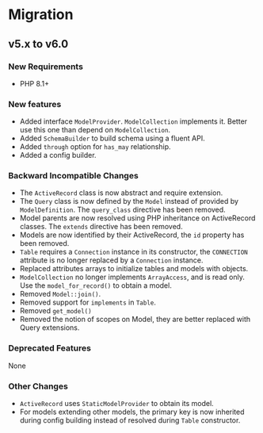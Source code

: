 # Migration

## v5.x to v6.0

### New Requirements

- PHP 8.1+

### New features

- Added interface `ModelProvider`. `ModelCollection` implements it. Better use this one than depend on `ModelCollection`.
- Added `SchemaBuilder` to build schema using a fluent API.
- Added `through` option for `has_may` relationship.
- Added a config builder.

### Backward Incompatible Changes

- The `ActiveRecord` class is now abstract and require extension.
- The `Query` class is now defined by the `Model` instead of provided by `ModelDefinition`. The `query_class` directive has been removed.
- Model parents are now resolved using PHP inheritance on ActiveRecord classes. The `extends` directive has been removed.
- Models are now identified by their ActiveRecord, the `id` property has been removed.
- `Table` requires a `Connection` instance in its constructor, the `CONNECTION` attribute is no longer replaced by a `Connection` instance.
- Replaced attributes arrays to initialize tables and models with objects.
- `ModelCollection` no longer implements `ArrayAccess`, and is read only. Use the `model_for_record()` to obtain a model.
- Removed `Model::join()`.
- Removed support for `implements` in `Table`.
- Removed `get_model()`
- Removed the notion of scopes on Model, they are better replaced with Query extensions.

### Deprecated Features

None

### Other Changes

- `ActiveRecord` uses `StaticModelProvider` to obtain its model.
- For models extending other models, the primary key is now inherited during config building instead of resolved during `Table` constructor.
